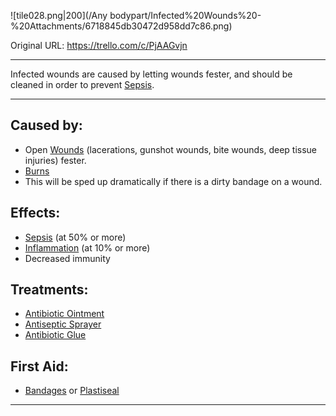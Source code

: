 ![tile028.png\|200](/Any bodypart/Infected%20Wounds%20-%20Attachments/6718845db30472d958dd7c86.png)

Original URL: https://trello.com/c/PjAAGvjn

---

Infected wounds are caused by letting wounds fester, and should be cleaned in order to prevent [Sepsis](../Blood/Sepsis.md).

---

## Caused by:

- Open [Wounds](archived/Wounds.md) (lacerations, gunshot wounds, bite wounds, deep tissue injuries) fester.
- [Burns](Burns.md)
- This will be sped up dramatically if there is a dirty bandage on a wound.

## Effects:

- [Sepsis](../Blood/Sepsis.md) (at 50% or more)
- [Inflammation](../Symptoms/Inflammation.md) (at 10% or more)
- Decreased immunity

## Treatments:

- [Antibiotic Ointment](../Items/Antibiotic%20Ointment.md)
- [Antiseptic Sprayer](../Items/Antiseptic%20Sprayer.md)
- [Antibiotic Glue](../Items/Antibiotic%20Glue.md)

## First Aid:

- [Bandages](../Items/Bandages.md) or [Plastiseal](../Items/Plastiseal.md)

---

